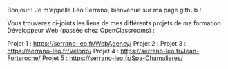 Bonjour ! 
Je m'appelle Léo Serrano, bienvenue sur ma page github !

Vous trouverez ci-joints les liens de mes différents projets de ma formation Développeur Web (passée chez OpenClassrooms) :

Projet 1 : https://serrano-leo.fr/WebAgency/
Projet 2 : 
Projet 3 : https://serrano-leo.fr/Velorio/
Projet 4 : https://serrano-leo.fr/Jean-Forteroche/
Projet 5 : https://serrano-leo.fr/Spa-Chamalieres/
